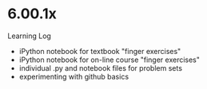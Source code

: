 # 6.00.1x
Learning Log
* iPython notebook for textbook "finger exercises"
* iPython notebook for on-line course "finger exercises"
* individual .py and notebook files for problem sets
* experimenting with github basics



